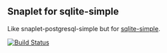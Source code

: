 Snaplet for sqlite-simple
-------------------------

Like snaplet-postgresql-simple but for
[sqlite-simple](http://github.com/nurpax/sqlite-simple).

[![Build Status](https://secure.travis-ci.org/nurpax/snaplet-sqlite-simple.png)](http://travis-ci.org/nurpax/snaplet-sqlite-simple)
